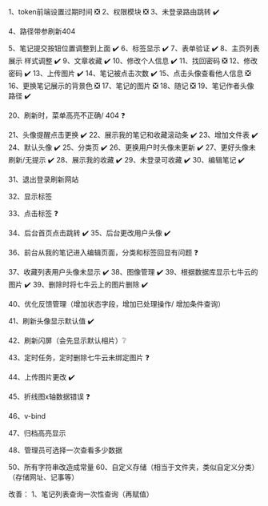 1、token前端设置过期时间  ❎
2、权限模块  ❎
3、未登录路由跳转 ✔️️

4、路径带参刷新404

5、笔记提交按钮位置调整到上面  ✔️️
6、标签显示  ✔️️
7、表单验证  ✔️️
8、主页列表展示 样式调整 ✔️
9、文章收藏 ✔️
10、修改个人信息 ✔️
11、找回密码  ❎
12、修改密码 ✔️
13、上传图片 ✔️
14、笔记被点击次数 ✔️
15、点击头像查看他人信息  ❎
16、更换笔记展示的背景色  ❎
17、笔记的图片  ❎
18、随记  ❎
19、笔记作者头像路径 ✔️

20、刷新时，菜单高亮不正确/ 404   ❓

21、头像提醒点击更换 ✔️
22、展示我的笔记和收藏滚动条 ✔️
23、增加文件表 ✔️
24、默认头像 ✔️
25、分类页 ✔️
26、更换用户时头像未更新 ✔️
27、更好头像未刷新/无提示 ✔️
28、展示我的收藏 ✔️
29、未登录可收藏 ✔️
30、编辑笔记 ✔️

31、退出登录刷新网站

32、显示标签

33、点击标签   ❓

34、后台首页点击跳转 ✔️
35、后台更改用户头像 ✔️

36、前台从我的笔记进入编辑页面，分类和标签回显有问题   ❓

37、收藏列表用户头像未显示 ✔️
38、图像管理 ✔️
39、根据数据库显示七牛云的图片 ✔️
39、删除时将七牛云上的图片删除 ✔️

40、优化反馈管理（增加状态字段，增加已处理操作/ 增加条件查询）

41、刷新头像显示默认值 ✔️

42、刷新闪屏（会先显示默认相片）❔

43、定时任务，定时删除七牛云未绑定图片   ❓

44、上传图片更改 ✔️

45、折线图x轴数据错误 ❓

46、v-bind

47、归档高亮显示

48、管理员可选择一次查看多少数据



50、所有字符串改造成常量
60、自定义存储（相当于文件夹，类似自定义分类）（存储网址、记事等）


改善：
1、笔记列表查询一次性查询（再赋值）
